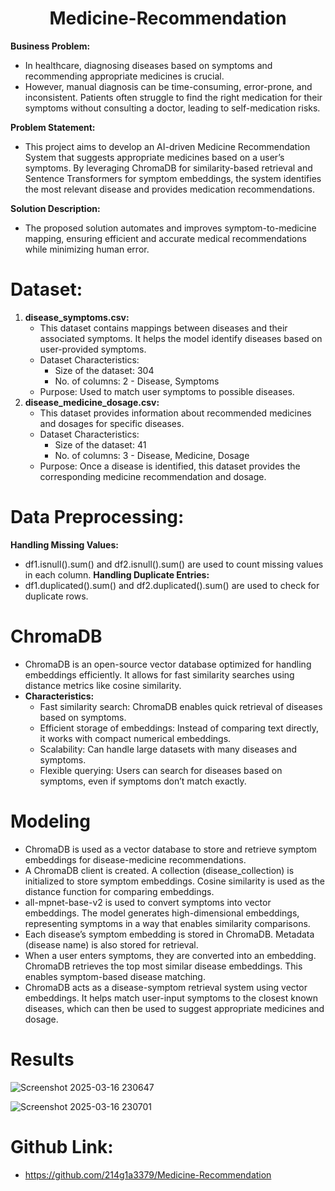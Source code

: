 <h1 align="center">Medicine-Recommendation </h1>

**Business Problem:**
* In healthcare, diagnosing diseases based on symptoms and recommending appropriate medicines is crucial.
* However, manual diagnosis can be time-consuming, error-prone, and inconsistent. Patients often struggle to find the right medication for their symptoms without consulting a doctor, leading to self-medication risks.

**Problem Statement:**
* This project aims to develop an AI-driven Medicine Recommendation System that suggests appropriate medicines based on a user’s symptoms. By leveraging ChromaDB for similarity-based retrieval and Sentence Transformers for symptom embeddings, the system identifies the most relevant disease and provides medication recommendations.

**Solution Description:**
* The proposed solution automates and improves symptom-to-medicine mapping, ensuring efficient and accurate medical recommendations while minimizing human error.

# Dataset:

1. **disease_symptoms.csv:**
   * This dataset contains mappings between diseases and their associated symptoms. It helps the model identify diseases based on user-provided symptoms.
   * Dataset Characteristics:
     * Size of the dataset: 304
     * No. of columns: 2 - Disease, Symptoms
   * Purpose: Used to match user symptoms to possible diseases.
2. **disease_medicine_dosage.csv:**
   * This dataset provides information about recommended medicines and dosages for specific diseases.
   * Dataset Characteristics:
     * Size of the dataset: 41
     * No. of columns: 3 - Disease, Medicine, Dosage
   * Purpose: Once a disease is identified, this dataset provides the corresponding medicine recommendation and dosage.

# Data Preprocessing:
**Handling Missing Values:**
* df1.isnull().sum() and df2.isnull().sum() are used to count missing values in each column.
**Handling Duplicate Entries:**
* df1.duplicated().sum() and df2.duplicated().sum() are used to check for duplicate rows.

# ChromaDB
* ChromaDB is an open-source vector database optimized for handling embeddings efficiently. It allows for fast similarity searches using distance metrics like cosine similarity.
* **Characteristics:**
  * Fast similarity search: ChromaDB enables quick retrieval of diseases based on symptoms.
  * Efficient storage of embeddings: Instead of comparing text directly, it works with compact numerical embeddings.
  * Scalability: Can handle large datasets with many diseases and symptoms.
  * Flexible querying: Users can search for diseases based on symptoms, even if symptoms don’t match exactly.

# Modeling 
* ChromaDB is used as a vector database to store and retrieve symptom embeddings for disease-medicine recommendations.
* A ChromaDB client is created. A collection (disease_collection) is initialized to store symptom embeddings. Cosine similarity is used as the distance function for comparing embeddings.
* all-mpnet-base-v2 is used to convert symptoms into vector embeddings. The model generates high-dimensional embeddings, representing symptoms in a way that enables similarity comparisons.
* Each disease’s symptom embedding is stored in ChromaDB. Metadata (disease name) is also stored for retrieval.
* When a user enters symptoms, they are converted into an embedding. ChromaDB retrieves the top most similar disease embeddings. This enables symptom-based disease matching.
* ChromaDB acts as a disease-symptom retrieval system using vector embeddings. It helps match user-input symptoms to the closest known diseases, which can then be used to suggest appropriate medicines and dosage.

# Results
![Screenshot 2025-03-16 230647](https://github.com/user-attachments/assets/bd81fe0f-0343-4eab-b2d0-16bf44225f59)

![Screenshot 2025-03-16 230701](https://github.com/user-attachments/assets/ee0b3c45-cebc-46f9-84e7-4cf15fc526b9)

# Github Link: 
* https://github.com/214g1a3379/Medicine-Recommendation
